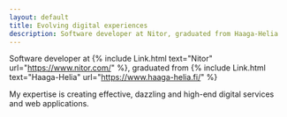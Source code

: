```yaml
---
layout: default
title: Evolving digital experiences
description: Software developer at Nitor, graduated from Haaga-Helia
---
```

Software developer at
{% include Link.html text="Nitor" url="https://www.nitor.com/" %},
graduated from
{% include Link.html text="Haaga-Helia" url="https://www.haaga-helia.fi/" %}

My expertise is creating effective, dazzling
and high-end digital services and web applications.
